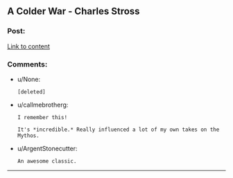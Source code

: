 ## A Colder War - Charles Stross

### Post:

[Link to content](http://www.infinityplus.co.uk/stories/colderwar.htm)

### Comments:

- u/None:
  ```
  [deleted]
  ```

- u/callmebrotherg:
  ```
  I remember this! 

  It's *incredible.* Really influenced a lot of my own takes on the Mythos.
  ```

- u/ArgentStonecutter:
  ```
  An awesome classic.
  ```

---

